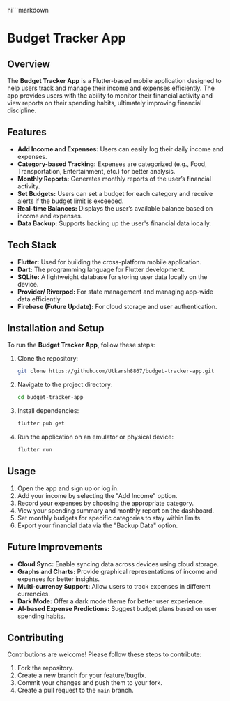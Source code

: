 hi```markdown
# Budget Tracker App

## Overview
The **Budget Tracker App** is a Flutter-based mobile application designed to help users track and manage their income and expenses efficiently. The app provides users with the ability to monitor their financial activity and view reports on their spending habits, ultimately improving financial discipline.

## Features
- **Add Income and Expenses:** Users can easily log their daily income and expenses.
- **Category-based Tracking:** Expenses are categorized (e.g., Food, Transportation, Entertainment, etc.) for better analysis.
- **Monthly Reports:** Generates monthly reports of the user’s financial activity.
- **Set Budgets:** Users can set a budget for each category and receive alerts if the budget limit is exceeded.
- **Real-time Balances:** Displays the user’s available balance based on income and expenses.
- **Data Backup:** Supports backing up the user's financial data locally.

## Tech Stack
- **Flutter:** Used for building the cross-platform mobile application.
- **Dart:** The programming language for Flutter development.
- **SQLite:** A lightweight database for storing user data locally on the device.
- **Provider/ Riverpod:** For state management and managing app-wide data efficiently.
- **Firebase (Future Update):** For cloud storage and user authentication.

## Installation and Setup
To run the **Budget Tracker App**, follow these steps:

1. Clone the repository:
    ```bash
    git clone https://github.com/Utkarsh8867/budget-tracker-app.git
    ```
2. Navigate to the project directory:
    ```bash
    cd budget-tracker-app
    ```
3. Install dependencies:
    ```bash
    flutter pub get
    ```
4. Run the application on an emulator or physical device:
    ```bash
    flutter run
    ```

## Usage
1. Open the app and sign up or log in.
2. Add your income by selecting the "Add Income" option.
3. Record your expenses by choosing the appropriate category.
4. View your spending summary and monthly report on the dashboard.
5. Set monthly budgets for specific categories to stay within limits.
6. Export your financial data via the "Backup Data" option.

## Future Improvements
- **Cloud Sync:** Enable syncing data across devices using cloud storage.
- **Graphs and Charts:** Provide graphical representations of income and expenses for better insights.
- **Multi-currency Support:** Allow users to track expenses in different currencies.
- **Dark Mode:** Offer a dark mode theme for better user experience.
- **AI-based Expense Predictions:** Suggest budget plans based on user spending habits.

## Contributing
Contributions are welcome! Please follow these steps to contribute:
1. Fork the repository.
2. Create a new branch for your feature/bugfix.
3. Commit your changes and push them to your fork.
4. Create a pull request to the `main` branch.

